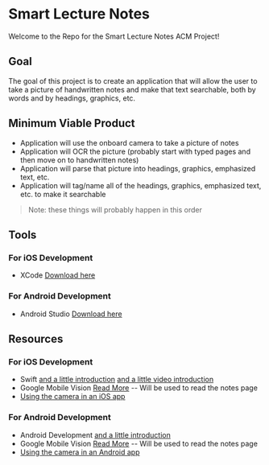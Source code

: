 # Smart Lecture Notes
Welcome to the Repo for the Smart Lecture Notes ACM Project!

## Goal
The goal of this project is to create an application that will allow the user to take a picture of handwritten notes and make that text searchable, both by words and by headings, graphics, etc.

## Minimum Viable Product
- Application will use the onboard camera to take a picture of notes
- Application will OCR the picture (probably start with typed pages and then move on to handwritten notes)
- Application will parse that picture into headings, graphics, emphasized text, etc.
- Application will tag/name all of the headings, graphics, emphasized text, etc. to make it searchable
> Note: these things will probably happen in this order

## Tools
### For iOS Development
- XCode [Download here](https://developer.apple.com/xcode/)
### For Android Development
- Android Studio [Download here](https://developer.android.com/studio/?gclid=Cj0KCQiAheXiBRD-ARIsAODSpWMtnTBZzuQ7cvWkhO41jAnYb0yHR1qYPky0OviE6CnSgzSxytjidAEaAkw5EALw_wcB)

## Resources
### For iOS Development
- Swift [and a little introduction](https://developer.apple.com/library/archive/referencelibrary/GettingStarted/DevelopiOSAppsSwift/) [and a little video introduction](https://www.youtube.com/watch?v=5b91dFhZz0g)
- Google Mobile Vision [Read More](https://developers.google.com/vision/ios/getting-started)
-- Will be used to read the notes page
- [Using the camera in an iOS app](https://www.appcoda.com/ios-programming-camera-iphone-app/)
### For Android Development
- Android Development [and a little introduction](https://developer.android.com/training/basics/firstapp/)
- Google Mobile Vision [Read More](https://developers.google.com/vision/android/getting-started)
-- Will be used to read the notes page
- [Using the camera in an Android app](https://developer.android.com/training/camera/)
